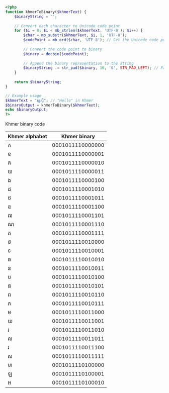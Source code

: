 ```php
<?php
function khmerToBinary($khmerText) {
    $binaryString = '';
    
    // Convert each character to Unicode code point
    for ($i = 0; $i < mb_strlen($khmerText, 'UTF-8'); $i++) {
        $char = mb_substr($khmerText, $i, 1, 'UTF-8');
        $codePoint = mb_ord($char, 'UTF-8'); // Get the Unicode code point
        
        // Convert the code point to binary
        $binary = decbin($codePoint);
        
        // Append the binary representation to the string
        $binaryString .= str_pad($binary, 16, '0', STR_PAD_LEFT); // Pad to 16 bits
    }
    
    return $binaryString;
}

// Example usage
$khmerText = "សួស្ដី"; // "Hello" in Khmer
$binaryOutput = khmerToBinary($khmerText);
echo $binaryOutput;
?>

```
<p>Khmer binary code</p>
<table>
  <thead>
    <tr>
      <th>Khmer alphabet</th>
      <th>Khmer binary</th>
    </tr>
  </thead>
  <tbody>
    <tr>
      <td>ក</td>
      <td>0001011110000000</td>
    </tr>
    <tr>
      <td>ខ</td>
        <td>0001011110000001</td>
    </tr>
      <tr>
      <td>គ</td>
        <td>0001011110000010</td>
    </tr>
    <tr>
      <td>ឃ</td>
        <td>0001011110000011</td>
    </tr>
    <tr>
      <td>ង</td>
        <td>0001011110000100</td>
    </tr>
    <tr>
      <td>ដ</td>
        <td>0001011110001010</td>
    </tr>
      <tr>
      <td>ឋ</td>
        <td>0001011110001011</td>
    </tr>
      <tr>
      <td>ឌ</td>
        <td>0001011110001100</td>
    </tr>
      <tr>
      <td>ឍ</td>
        <td>0001011110001101</td>
    </tr>
      <tr>
      <td>ណ</td>
        <td>0001011110001110</td>
    </tr>
      <tr>
      <td>ត</td>
        <td>0001011110001111</td>
    </tr>
      <tr>
      <td>ថ</td>
        <td>0001011110010000</td>
    </tr>
      <tr>
      <td>ទ</td>
        <td>0001011110010001</td>
    </tr>
      <tr>
      <td>ធ</td>
        <td>0001011110010010</td>
    </tr>
      <tr>
      <td>ន</td>
        <td>0001011110010011</td>
    </tr>
      <tr>
      <td>ប</td>
        <td>0001011110010100</td>
    </tr>
      <tr>
      <td>ផ</td>
        <td>0001011110010101</td>
    </tr>
      <tr>
      <td>ព</td>
        <td>0001011110010110</td>
    </tr>
      <tr>
      <td>ភ</td>
        <td>0001011110010111</td>
    </tr>
      <tr>
      <td>ម</td>
        <td>0001011110011000</td>
    </tr>
      <tr>
      <td>យ</td>
        <td>0001011110011001</td>
    </tr>
      <tr>
      <td>រ</td>
        <td>0001011110011010</td>
    </tr>
      <tr>
      <td>ល</td>
        <td>0001011110011011</td>
    </tr>
      <tr>
      <td>វ</td>
        <td>0001011110011100</td>
    </tr>
      <tr>
      <td>ស</td>
        <td>0001011110011111</td>
    </tr>
      <tr>
      <td>ហ</td>
        <td>0001011110100000</td>
    </tr>
      <tr>
      <td>ឡ</td>
        <td>0001011110100001</td>
    </tr>
      <tr>
      <td>អ</td>
        <td>0001011110100010</td>
    </tr>
  </tbody>
</table>
